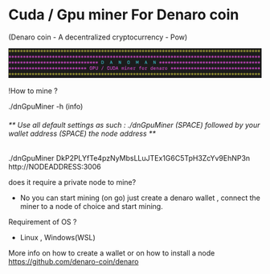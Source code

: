 # Cuda / Gpu miner For Denaro coin

(Denaro coin - A decentralized cryptocurrency - Pow)

![alt text](https://github.com/Dan70701/CudaMinerForDenaro/blob/ec15a54c4ad49106caa465824c26174bfb9839a5/minerHeader.png)

!How to mine ? 


./dnGpuMiner -h (info)

###### ** Use all default settings as such : ./dnGpuMiner (SPACE) followed by your wallet address (SPACE) the node address **
./dnGpuMiner DkP2PLYfTe4pzNyMbsLLuJTEx1G6C5TpH3ZcYv9EhNP3n http://NODEADDRESS:3006

does it require a private node to mine?
- No you can start mining (on go) just create a denaro wallet , connect the miner to a node of choice and start mining.

Requirement of OS ?
- Linux , Windows(WSL) 

More info on how to create a wallet or on how to install a node https://github.com/denaro-coin/denaro
